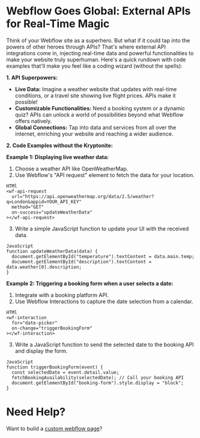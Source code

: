 # Webflow Goes Global: External APIs for Real-Time Magic

Think of your Webflow site as a superhero. But what if it could tap into the powers of other heroes through APIs? That's where external API integrations come in, injecting real-time data and powerful functionalities to make your website truly superhuman. Here's a quick rundown with code examples that'll make you feel like a coding wizard (without the spells):

**1. API Superpowers:**

  - **Live Data:** Imagine a weather website that updates with real-time conditions, or a travel site showing live flight prices. APIs make it possible!
  - **Customizable Functionalities:** Need a booking system or a dynamic quiz? APIs can unlock a world of possibilities beyond what Webflow offers natively.
  - **Global Connections:** Tap into data and services from all over the internet, enriching your website and reaching a wider audience.

**2. Code Examples without the Kryptonite:**

**Example 1: Displaying live weather data:**

  1. Choose a weather API like OpenWeatherMap.
  2. Use Webflow's "API request" element to fetch the data for your location.
```
HTMl
<wf-api-request
  url="https://api.openweathermap.org/data/2.5/weather?q=London&appid=YOUR_API_KEY"
  method="GET"
  on-success="updateWeatherData"
></wf-api-request>

```
  3. Write a simple JavaScript function to update your UI with the received data.
```
JavaScript
function updateWeatherData(data) {
  document.getElementById("temperature").textContent = data.main.temp;
  document.getElementById("description").textContent = data.weather[0].description;
}

```

**Example 2: Triggering a booking form when a user selects a date:**

  1. Integrate with a booking platform API.
  2. Use Webflow Interactions to capture the date selection from a calendar.
```
HTMl
<wf-interaction
  for="date-picker"
  on-change="triggerBookingForm"
></wf-interaction>

```
  3. Write a JavaScript function to send the selected date to the booking API and display the form.
```
JavaScript
function triggerBookingForm(event) {
  const selectedDate = event.detail.value;
  fetchBookingAvailability(selectedDate); // Call your booking API
  document.getElementById("booking-form").style.display = "block";
}

```
# Need Help?
Want to build a [custom webflow page](https://epyc.in/)?
